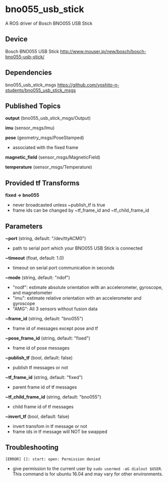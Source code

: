 # bno055_usb_stick
A ROS driver of Bosch BNO055 USB Stick

## Device
Bosch BNO055 USB Stick http://www.mouser.jp/new/bosch/bosch-bno055-usb-stick/

## Dependencies
bno055_usb_stick_msgs https://github.com/yoshito-n-students/bno055_usb_stick_msgs

## Published Topics
**output** (bno055_usb_stick_msgs/Output)

**imu** (sensor_msgs/Imu)

**pose** (geometry_msgs/PoseStamped)
* associated with the fixed frame

**magnetic_field** (sensor_msgs/MagneticField)

**temperature** (sensor_msgs/Temperature)

## Provided tf Transforms
**fixed -> bno055**
* never broadcasted unless ~publish_tf is true
* frame ids can be changed by ~tf_frame_id and ~tf_child_frame_id

## Parameters
**~port** (string, default: "/dev/ttyACM0")
* path to serial port which your BNO055 USB Stick is connected

**~timeout** (float, default: 1.0)
* timeout on serial port communication in seconds

**~mode** (string, default: "ndof")
* "nodf": estimate absolute orientation with an accelerometer, gyroscope, and magnetometer
* "imu": estimate relative orientation with an accelerometer and gyroscope
* "AMG": All 3 sensors without fusion data

**~frame_id** (string, default: "bno055")
* frame id of messages except pose and tf

**~pose_frame_id** (string, default: "fixed")
* frame id of pose messages

**~publish_tf** (bool, default: false)
* publish tf messages or not

**~tf_frame_id** (string, default: "fixed")
* parent frame id of tf messages

**~tf_child_frame_id** (string, default: "bno055")
* child frame id of tf messages

**~invert_tf** (bool, default: false)
* invert transfom in tf message or not
* frame ids in tf message will NOT be swapped

## Troubleshooting
`[ERROR] []: start: open: Permission denied`
* give permission to the current user by `sudo usermod -aG dialout $USER`. This command is for ubuntu 16.04 and may vary for other environments.
